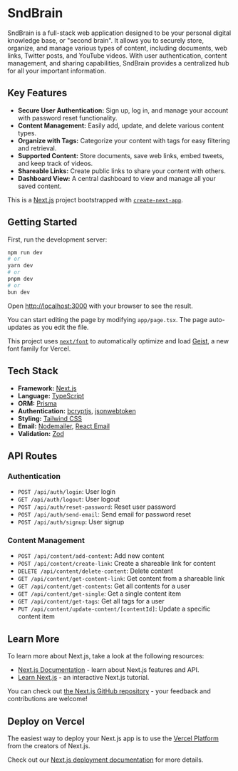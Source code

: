 # SndBrain

SndBrain is a full-stack web application designed to be your personal digital knowledge base, or "second brain". It allows you to securely store, organize, and manage various types of content, including documents, web links, Twitter posts, and YouTube videos. With user authentication, content management, and sharing capabilities, SndBrain provides a centralized hub for all your important information.

## Key Features

- **Secure User Authentication:** Sign up, log in, and manage your account with password reset functionality.
- **Content Management:** Easily add, update, and delete various content types.
- **Organize with Tags:** Categorize your content with tags for easy filtering and retrieval.
- **Supported Content:** Store documents, save web links, embed tweets, and keep track of videos.
- **Shareable Links:** Create public links to share your content with others.
- **Dashboard View:** A central dashboard to view and manage all your saved content.

This is a [Next.js](https://nextjs.org) project bootstrapped with [`create-next-app`](https://nextjs.org/docs/app/api-reference/cli/create-next-app).

## Getting Started

First, run the development server:

```bash
npm run dev
# or
yarn dev
# or
pnpm dev
# or
bun dev
```

Open [http://localhost:3000](http.localhost:3000) with your browser to see the result.

You can start editing the page by modifying `app/page.tsx`. The page auto-updates as you edit the file.

This project uses [`next/font`](https://nextjs.org/docs/app/building-your-application/optimizing/fonts) to automatically optimize and load [Geist](https://vercel.com/font), a new font family for Vercel.

## Tech Stack

- **Framework:** [Next.js](https://nextjs.org/)
- **Language:** [TypeScript](https://www.typescriptlang.org/)
- **ORM:** [Prisma](https://www.prisma.io/)
- **Authentication:** [bcryptjs](https://www.npmjs.com/package/bcryptjs), [jsonwebtoken](https://www.npmjs.com/package/jsonwebtoken)
- **Styling:** [Tailwind CSS](https://tailwindcss.com/)
- **Email:** [Nodemailer](https://nodemailer.com/), [React Email](https://react.email/)
- **Validation:** [Zod](https://zod.dev/)

## API Routes

### Authentication

- `POST /api/auth/login`: User login
- `GET /api/auth/logout`: User logout
- `POST /api/auth/reset-password`: Reset user password
- `POST /api/auth/send-email`: Send email for password reset
- `POST /api/auth/signup`: User signup

### Content Management

- `POST /api/content/add-content`: Add new content
- `POST /api/content/create-link`: Create a shareable link for content
- `DELETE /api/content/delete-content`: Delete content
- `GET /api/content/get-content-link`: Get content from a shareable link
- `GET /api/content/get-contents`: Get all contents for a user
- `GET /api/content/get-single`: Get a single content item
- `GET /api/content/get-tags`: Get all tags for a user
- `PUT /api/content/update-content/[contentId]`: Update a specific content item

## Learn More

To learn more about Next.js, take a look at the following resources:

- [Next.js Documentation](https://nextjs.org/docs) - learn about Next.js features and API.
- [Learn Next.js](https://nextjs.org/learn) - an interactive Next.js tutorial.

You can check out [the Next.js GitHub repository](https://github.com/vercel/next.js) - your feedback and contributions are welcome!

## Deploy on Vercel

The easiest way to deploy your Next.js app is to use the [Vercel Platform](https://vercel.com/new?utm_medium=default-template&filter=next.js&utm_source=create-next-app&utm_campaign=create-next-app-readme) from the creators of Next.js.

Check out our [Next.js deployment documentation](https://nextjs.org/docs/app/building-your-application/deploying) for more details.
